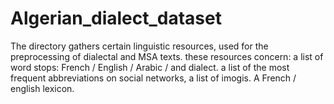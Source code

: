 # Algerian_dialect_dataset
The directory gathers certain linguistic resources, used for the preprocessing of dialectal and MSA texts.
these resources concern: a list of word stops: French / English / Arabic / and dialect.
a list of the most frequent abbreviations on social networks, a list of imogis.
A French / english lexicon.
